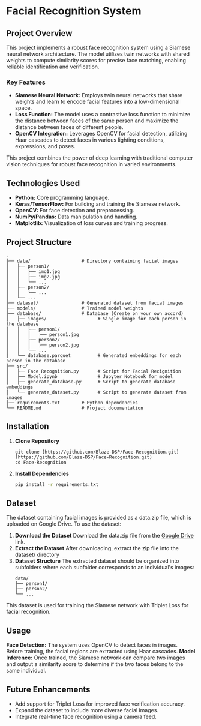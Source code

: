 # Facial Recognition System

## Project Overview
This project implements a robust face recognition system using a Siamese neural network architecture. The model utilizes twin networks with shared weights to compute similarity scores for precise face matching, enabling reliable identification and verification.

### Key Features
* **Siamese Neural Network:** Employs twin neural networks that share weights and learn to encode facial features into a low-dimensional space.
* **Loss Function:** The model uses a contrastive loss function to minimize the distance between faces of the same person and maximize the distance between faces of different people.
* **OpenCV Integration:** Leverages OpenCV for facial detection, utilizing Haar cascades to detect faces in various lighting conditions, expressions, and poses.

This project combines the power of deep learning with traditional computer vision techniques for robust face recognition in varied environments.

## Technologies Used
* **Python:** Core programming language.
* **Keras/TensorFlow:** For building and training the Siamese network.
* **OpenCV:** For face detection and preprocessing.
* **NumPy/Pandas:** Data manipulation and handling.
* **Matplotlib:** Visualization of loss curves and training progress.

## Project Structure
```
.
├── data/                   # Directory containing facial images
│   ├── person1/
│   │   ├── img1.jpg
│   │   ├── img2.jpg
│   │   └── ...
│   ├── person2/
│   │   └── ...
│   └── ...
├── dataset/                # Generated dataset from facial images
├── models/                 # Trained model weights
├── database/               # Database (Create on your own accord)
│   ├── images/                   # Single image for each person in the database
│   │   ├── person1/
│   │   │   ├── person1.jpg
│   │   ├── person2/
│   │   │   ├── person2.jpg
│   │   └── ...
|   └── database.parquet          # Generated embeddings for each person in the database
├── src/
│   ├── Face Recognition.py       # Script for Facial Recignition
│   ├── Model.ipynb               # Jupyter Notebook for model
│   ├── generate_database.py      # Script to generate database embeddings
│   └── generate_dataset.py       # Script to generate dataset from images
├── requirements.txt        # Python dependencies
└── README.md               # Project documentation
```

## Installation
1. **Clone Repository**
   ```
   git clone [https://github.com/Blaze-DSP/Face-Recognition.git](https://github.com/Blaze-DSP/Face-Recognition.git)
   cd Face-Recognition
   ```
2. **Install Dependencies**
   ```bash
   pip install -r requirements.txt
   ```

## Dataset
The dataset containing facial images is provided as a data.zip file, which is uploaded on Google Drive. To use the dataset:

1. **Download the Dataset**
   Download the data.zip file from the [Google Drive](https://drive.google.com/file/d/1Yic3_htK-vEAGc4KkFsoTUxWqFk7WuZG/view?usp=drive_link) link.
2. **Extract the Dataset**
   After downloading, extract the zip file into the dataset/ directory
3. **Dataset Structure**
   The extracted dataset should be organized into subfolders where each subfolder corresponds to an individual's images:
   ```
   data/
   ├── person1/
   ├── person2/
   └── ...
   ```
   
This dataset is used for training the Siamese network with Triplet Loss for facial recognition.

## Usage
**Face Detection:** The system uses OpenCV to detect faces in images. Before training, the facial regions are extracted using Haar cascades.
**Model Inference:** Once trained, the Siamese network can compare two images and output a similarity score to determine if the two faces belong to the same individual.

## Future Enhancements
* Add support for Triplet Loss for improved face verification accuracy.
* Expand the dataset to include more diverse facial images.
* Integrate real-time face recognition using a camera feed.
